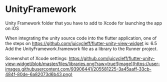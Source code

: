 # UnityFramework
Unity Framework folder that you have to add to Xcode for launching the app on iOS

When integrating the unity source code into the flutter application, one of the steps on https://github.com/juicycleff/flutter-unity-view-widget is:
6.5 Add the UnityFramework.framework file as a library to the Runner project. 

Screenshot of Xcode settings:
https://github.com/juicycleff/flutter-unity-view-widget/blob/master/files/libraries.png?raw=true![image](https://user-images.githubusercontent.com/93906441/205581225-3a45aaff-33cb-484f-80de-6a82073d6b43.png)
